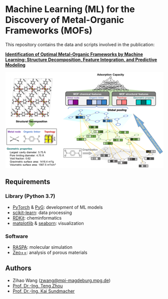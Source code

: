 # Machine Learning (ML) for the Discovery of Metal-Organic Frameworks (MOFs)

This repository contains the data and scripts involved in the publication:

**[Identification of Optimal Metal-Organic Frameworks by Machine Learning: Structure Decomposition, Feature Integration, and Predictive Modeling](https://doi.org/10.1016/j.compchemeng.2022.107739)**

<img src="https://github.com/zwang1995/ML-MOF/blob/main/ML-MOF.png" width="600">

## Requirements 
### Library (Python 3.7)
* [PyTorch](https://pytorch.org/) & [PyG](https://pytorch-geometric.readthedocs.io/en/latest/): development of ML models
* [scikit-learn](https://scikit-learn.org/stable/): data processing
* [RDKit](https://www.rdkit.org/): cheminformatics
* [matplotlib](https://matplotlib.org/) & [seaborn](https://seaborn.pydata.org/): visualization
### Software
* [RASPA](https://iraspa.org/raspa/): molecular simulation
* [Zeo++](http://zeoplusplus.org/): analysis of porous materials

## Authors
* Zihao Wang (zwang@mpi-magdeburg.mpg.de)
* [Prof. Dr.-Ing. Teng Zhou](https://facultyprofiles.hkust-gz.edu.cn/faculty-personal-page/ZHOU-Teng/tengzhou)
* [Prof. Dr.-Ing. Kai Sundmacher](https://www.mpi-magdeburg.mpg.de/person/24754/16345)
